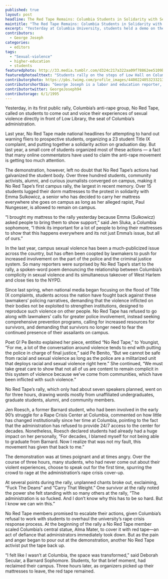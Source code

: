 ```yaml
---
published: true
layout: post
headline: The Red Tape Remains: Columbia Students in Solidarity with Sexual Assault Survivors
maintitle: "The Red Tape Remains: Columbia Students in Solidarity with Sexual Assault Survivors - {Young}ist"
excerpt: "Yesterday at Columbia University, students held a demo on the steps of Low Hall in solidarity with survivors of sexual assault on their campus."
contributors:
  - George Joseph
categories:
  - editors
tags:
  - "Sexual-violence"
  - higher-education
  - students
featuredphoto: http://33.media.tumblr.com/d324c217a322aa09f78862ee5109bd25/tumblr_nbuqy75het1rq2ndso1_1280.png
featuredphotoalttext: "Students rally on the steps of Low Hall on Columbia University's campus in Harlem"
contributorphoto: https://pbs.twimg.com/profile_images/440022405323321344/RotDF4PL.jpeg
contributorshortbio: "George Joseph is a labor and education reporter, who looks to The Wire and Toblerones for daily inspiration."
contributortwitter: GeorgeJoseph94
contributorage: 6/1/1995
---
```


Yesterday, in its first public rally, Columbia’s anti-rape group, No Red Tape, called on students to come out and voice their experiences of sexual violence directly in front of Low Library, the seat of Columbia’s administration.

Last year, No Red Tape made national headlines for attempting to hand out warning fliers to prospective students, organizing a 23 student Title IX complaint, and putting together a solidarity action on graduation day. But last year, a small core of students organized most of these actions — a fact that many online commentators have used to claim the anti-rape movement is getting too much attention.
 
The demonstration, however, left no doubt that No Red Tape’s actions had galvanized the student body. Over three hundred students, community activists, alumni, and curious journalists converged on campus, making it No Red Tape’s first campus rally, the largest in recent memory. Over 15 students lugged their dorm mattresses to the protest in solidarity with Emma Sulkowicz, a senior who has decided to carry her mattress everywhere she goes on campus as long as her alleged rapist, Paul Nungesser, is allowed to remain on campus.

“I brought my mattress to the rally yesterday because Emma (Sulkowicz) asked people to bring them to show support,” said Jen Sluka, a Columbia sophomore, “I think its important for a lot of people to bring their mattresses to show that this happens everywhere and its not just Emma’s issue, but all of ours.”

In the last year, campus sexual violence has been a much-publicized issue across the country, but has often been coopted by lawmakers to push for increased involvement on the part of the police and the criminal justice system. So many reporters were surprised by No Red Tape’s start to the rally, a spoken-word poem denouncing the relationship between Columbia’s complicity in sexual violence and its simultaneous takeover of West Harlem and close ties to the NYPD. 

Since last spring, when national media began focusing on the flood of Title IX complaints, students across the nation have fought back against these lawmakers’ policing narratives, demanding that the violence inflicted on their bodies not be exploited to strengthen institutions, designed to reproduce such violence on other people. No Red Tape has refused to go along with lawmakers’ calls for greater police involvement, instead seeking comprehensive prevention programs, calling for increased resources for survivors, and demanding that survivors no longer need to fear the continued presence of their assailants on campus.

 
Poet G! Pe Benito explained her piece, entitled “No Red Tape,” to Youngist, “For me, a lot of the conversation around violence tends to end with putting the police in charge of final justice,” said Pe Benito, “But we cannot be safe from racial and sexual violence as long as the police are a militarized unit that deploys racial and sexual violence right here.” She continued, “We must take great care to show that not all of us are content to remain complicit in this system of violence because we’ve come from communities, which have been inflicted with such violence.” 

No Red Tape’s rally, which only had about seven speakers planned, went on for three hours, drawing words mostly from unaffiliated undergraduates, graduate students, alumni, and community members.

Jen Roesch, a former Barnard student, who had been involved in the early 90’s struggle for a Rape Crisis Center at Columbia, commented on how little has changed institutionally since her time at Columbia, pointing to the fact that the administration has refused to provide 24/7 access to the center for decades. Nonetheless, Roesch declared students had already had a huge impact on her personally, “For decades, I blamed myself for not being able to graduate from Barnard. Now I realize that was not my fault, this movement has given that back to me.”

The demonstration was at times poignant and at times angry. Over the course of three hours, many students, who had never come out about their violent experiences, choose to speak out for the first time, spurring the crowd to rage at the administration’s rape crisis cover-up.

At several points during the rally, unplanned chants broke out, exclaiming, “Fuck The Deans” and “Carry That Weight.” One survivor at the rally noted the power she felt standing with so many others at the rally, “The administration is so fucked. And I don’t know why this has to be so hard. But I know we can win this.”

No Red Tape members promised to escalate their actions, given Columbia’s refusal to work with students to overhaul the university’s rape crisis response process. At the beginning of the rally a No Red Tape member scaled Columbia’s central statue, Alma Mater, to cover it with red tape—an act of defiance that administrators immediately took down. But as the pain and anger began to pour out at the demonstration, another No Red Tape activist put the tape back up.

“I felt like I wasn’t at Columbia, the space was transformed,” said Deborah Secular, a Barnard Sophomore. Students, for that brief moment, had reclaimed their campus. Three hours later, as organizers picked up their mattresses to leave, the red tape remained.
